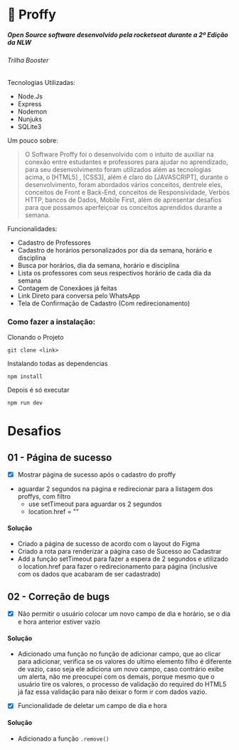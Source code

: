 # :school: Proffy
##### Open Source software desenvolvido pela rocketseat durante a 2º Edição da NLW #####
###### Trilha Booster
Tecnologias Utilizadas:
  - Node.Js
  - Express
  - Nodemon
  - Nunjuks
  - SQLite3

Um pouco sobre:
> O Software Proffy foi o desenvolvido com o intuito de auxiliar na conexão entre estudantes e professores para ajudar no aprendizado, para seu desenvolvimento foram utilizados além as tecnologias acima, o [HTML5] ,  [CSS3], além é claro do [JAVASCRIPT], durante o desenvolvimento, foram abordados vários conceitos, dentrele eles, conceitos de Front e Back-End, conceitos de Responsividade, Verbos HTTP, bancos de Dados, Mobile First, além de apresentar desafios para que possamos aperfeiçoar os conceitos aprendidos durante a semana.

Funcionalidades:
  - Cadastro de Professores
  - Cadastro de horários personalizados por dia da semana, horário e disciplina
  - Busca por horários, dia da semana, horário e disciplina
  - Lista os professores com seus respectivos horário de cada dia da semana
  - Contagem de Conexãoes já feitas
  - Link Direto para conversa pelo WhatsApp
  - Tela de Confirmação de Cadastro (Com redirecionamento)


### Como fazer a instalação:
 
 Clonando o Projeto
 
 ```
 git clone <link>
 ```
 
 Instalando todas as dependencias
 
 ```
 npm install
 ```
 
 Depois é só executar
 
 ```
 npm run dev
 ```

# Desafios

## 01 - Página de sucesso

- [x] Mostrar página de sucesso após o cadastro do proffy
- aguardar 2 segundos na página e redirecionar para a listagem dos proffys, com filtro
    - use setTimeout para aguardar os 2 segundos
    - location.href = ""
#### Solução
 - Criado a página de sucesso de acordo com o layout do Figma
 - Criado a rota para renderizar a página caso de Sucesso ao Cadastrar
 - Add a função setTimeout para fazer a espera de 2 segundos e utilizado o location.href para fazer o redirecionamento para página (inclusive com os dados que acabaram de ser cadastrado)

## 02 - Correção de bugs

- [x] Não permitir o usuário colocar um novo campo de dia e horário, se o dia e hora anterior estiver vazio
#### Solução
 - Adicionado uma função no função de adicionar campo, que ao clicar para adicionar, verifica se os valores do ultimo elemento filho é diferente de vazio, caso seja ele adiciona um novo campo, caso contrário exibe um alerta, não me preocupei com os demais, porque mesmo que o usuário tire os valores, o processo de validação do required do HTML5 já faz essa validação para não deixar o form ir com dados vazio.
 
- [x] Funcionalidade de deletar um campo de dia e hora
#### Solução
 - Adicionado a função `.remove()`
